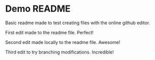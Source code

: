 # Demo README

Basic readme made to test creating files with the online github editor.

First edit made to the readme file.  Perfect!

Second edit made locally to the readme file. Awesome!

Third edit to try branching modifications. Incredible!
